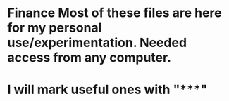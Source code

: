 # Finance Most of these files are here for my personal use/experimentation. Needed access from any computer.
# I will mark useful ones with "***" 
